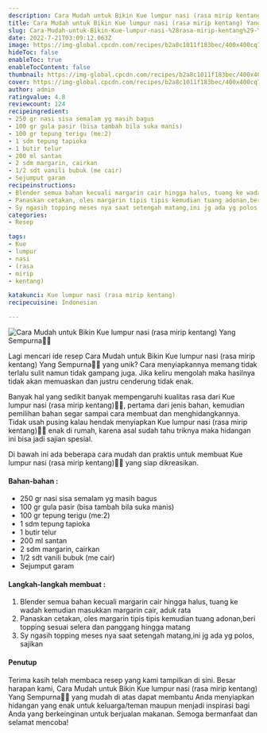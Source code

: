 ```yaml
---
description: Cara Mudah untuk Bikin Kue lumpur nasi (rasa mirip kentang) Yang Sempurna"
title: Cara Mudah untuk Bikin Kue lumpur nasi (rasa mirip kentang) Yang Sempurna
slug: Cara-Mudah-untuk-Bikin-Kue-lumpur-nasi-%28rasa-mirip-kentang%29-Yang-Sempurna
date: 2022-7-21T03:09:12.063Z
image: https://img-global.cpcdn.com/recipes/b2a8c1011f183bec/400x400cq70/photo.jpg
hideToc: false
enableToc: true
enableTocContent: false
thumbnail: https://img-global.cpcdn.com/recipes/b2a8c1011f183bec/400x400cq70/photo.jpg
cover: https://img-global.cpcdn.com/recipes/b2a8c1011f183bec/400x400cq70/photo.jpg
author: admin
ratingvalue: 4.8
reviewcount: 124
recipeingredient:
- 250 gr nasi sisa semalam yg masih bagus
- 100 gr gula pasir (bisa tambah bila suka manis)
- 100 gr tepung terigu (me:2)
- 1 sdm tepung tapioka
- 1 butir telur
- 200 ml santan
- 2 sdm margarin, cairkan
- 1/2 sdt vanili bubuk (me cair)
- Sejumput garam
recipeinstructions:
- Blender semua bahan kecuali margarin cair hingga halus, tuang ke wadah kemudian masukkan margarin cair, aduk rata
- Panaskan cetakan, oles margarin tipis tipis kemudian tuang adonan,beri topping sesuai selera dan panggang hingga matang
- Sy ngasih topping meses nya saat setengah matang,ini jg ada yg polos, sajikan
categories:
- Resep

tags:
- Kue
- lumpur
- nasi
- (rasa
- mirip
- kentang)

katakunci: Kue lumpur nasi (rasa mirip kentang)
recipecuisine: Indonesian

---
```


![Cara Mudah untuk Bikin Kue lumpur nasi (rasa mirip kentang) Yang Sempurna👩‍🍳](https://img-global.cpcdn.com/recipes/b2a8c1011f183bec/400x400cq70/photo.jpg)

Lagi mencari ide resep Cara Mudah untuk Bikin Kue lumpur nasi (rasa mirip kentang) Yang Sempurna👩‍🍳 yang unik? Cara menyiapkannya memang tidak terlalu sulit namun tidak gampang juga. Jika keliru mengolah maka hasilnya tidak akan memuaskan dan justru cenderung tidak enak.

Banyak hal yang sedikit banyak mempengaruhi kualitas rasa dari Kue lumpur nasi (rasa mirip kentang)👩‍🍳, pertama dari jenis bahan, kemudian pemilihan bahan segar sampai cara membuat dan menghidangkannya. Tidak usah pusing kalau hendak menyiapkan Kue lumpur nasi (rasa mirip kentang)👩‍🍳 enak di rumah, karena asal sudah tahu triknya maka hidangan ini bisa jadi sajian spesial.

Di bawah ini ada beberapa cara mudah dan praktis untuk membuat Kue lumpur nasi (rasa mirip kentang)👩‍🍳 yang siap dikreasikan.

<!--inarticleads1-->

#### Bahan-bahan :

- 250 gr nasi sisa semalam yg masih bagus
- 100 gr gula pasir (bisa tambah bila suka manis)
- 100 gr tepung terigu (me:2)
- 1 sdm tepung tapioka
- 1 butir telur
- 200 ml santan
- 2 sdm margarin, cairkan
- 1/2 sdt vanili bubuk (me cair)
- Sejumput garam

<!--inarticleads2-->

#### Langkah-langkah membuat :

1. Blender semua bahan kecuali margarin cair hingga halus, tuang ke wadah kemudian masukkan margarin cair, aduk rata
1. Panaskan cetakan, oles margarin tipis tipis kemudian tuang adonan,beri topping sesuai selera dan panggang hingga matang
1. Sy ngasih topping meses nya saat setengah matang,ini jg ada yg polos, sajikan

#### Penutup

Terima kasih telah membaca resep yang kami tampilkan di sini. Besar harapan kami, Cara Mudah untuk Bikin Kue lumpur nasi (rasa mirip kentang) Yang Sempurna👩‍🍳 yang mudah di atas dapat membantu Anda menyiapkan hidangan yang enak untuk keluarga/teman maupun menjadi inspirasi bagi Anda yang berkeinginan untuk berjualan makanan. Semoga bermanfaat dan selamat mencoba!